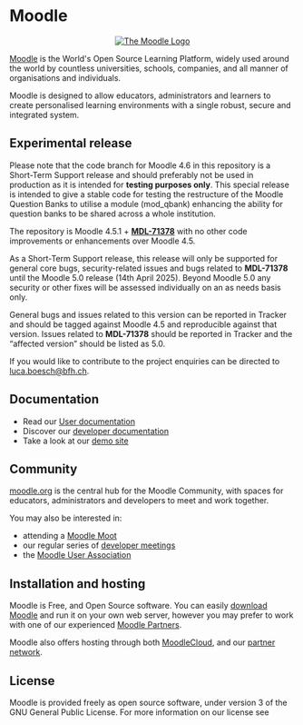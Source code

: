 # Moodle

<p align="center"><a href="https://moodle.org" target="_blank" title="Moodle Website">
  <img src="https://raw.githubusercontent.com/moodle/moodle/main/.github/moodlelogo.svg" alt="The Moodle Logo">
</a></p>

[Moodle][1] is the World's Open Source Learning Platform, widely used around the world by countless universities, schools, companies, and all manner of organisations and individuals.

Moodle is designed to allow educators, administrators and learners to create personalised learning environments with a single robust, secure and integrated system.

## Experimental release

Please note that the code branch for Moodle 4.6 in this repository is a Short-Term Support release and should preferably not be used in production as it is intended for <b>testing purposes only</b>. This special release is intended to give a stable code for testing the restructure of the Moodle Question Banks to utilise a module (mod_qbank) enhancing the ability for question banks to be shared across a whole institution.

The repository is Moodle 4.5.1 + <b>[MDL-71378][13]</b> with no other code improvements or enhancements over Moodle 4.5.

As a Short-Term Support release, this release will only be supported for general core bugs, security-related issues and bugs related to <b>MDL-71378</b> until the Moodle 5.0 release (14th April 2025). Beyond Moodle 5.0 any security or other fixes will be assessed individually on an as needs basis only.

General bugs and issues related to this version can be reported in Tracker and should be tagged against Moodle 4.5 and reproducible against that version. Issues related to <b>MDL-71378</b> should be reported in Tracker and the “affected version” should be listed as 5.0.

If you would like to contribute to the project enquiries can be directed to luca.boesch@bfh.ch.

## Documentation

- Read our [User documentation][3]
- Discover our [developer documentation][5]
- Take a look at our [demo site][4]

## Community

[moodle.org][1] is the central hub for the Moodle Community, with spaces for educators, administrators and developers to meet and work together.

You may also be interested in:

- attending a [Moodle Moot][6]
- our regular series of [developer meetings][7]
- the [Moodle User Association][8]

## Installation and hosting

Moodle is Free, and Open Source software. You can easily [download Moodle][9] and run it on your own web server, however you may prefer to work with one of our experienced [Moodle Partners][10].

Moodle also offers hosting through both [MoodleCloud][11], and our [partner network][10].

## License

Moodle is provided freely as open source software, under version 3 of the GNU General Public License. For more information on our license see

[1]: https://moodle.org
[2]: https://moodle.com
[3]: https://docs.moodle.org/
[4]: https://sandbox.moodledemo.net/
[5]: https://moodledev.io
[6]: https://moodle.com/events/mootglobal/
[7]: https://moodledev.io/general/community/meetings
[8]: https://moodleassociation.org/
[9]: https://download.moodle.org
[10]: https://moodle.com/partners
[11]: https://moodle.com/cloud
[12]: https://moodledev.io/general/license
[13]: https://tracker.moodle.org/browse/MDL-71378
